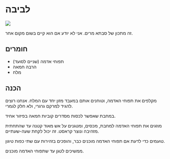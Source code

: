 # לביבה

![](/images/לביבה.jpg)

זה מתכון של סבתא מרים. אני לא יודע אם הוא קיים בשום מקום אחר.

## חומרים

- תפוחי אדמה (שניים לסועד)
- הרבה חמאה
- מלח

## הכנה

מקלפים את תפוחי האדמה, וטוחנים אותם במעבד מזון יחד עם המלח. אנחנו רוצים להגיד למרקם גרגרי, ולא חלק לגמרי.

במחבת שאפשר לכסות מסדרים קוביות חמאה בפיזור אחיד.

מוזגים את תפוחי האדמה למחבת, מכסים, ומטגנים על אש מאוד קטנה עד שהתחתית מזהיבה ונוצר קראסט. זה יכול לקחת שעה-שעתיים.

טועמים כדי לדעת אם תפוחי האדמה מוכנים כבר, והופכים בזהירות עם שתי כפות טיגון.

ממשיכים לטגן עד שתפוחי האדמה מוכנים.
